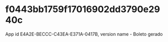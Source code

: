 # f0443bb1759f17016902dd3790e2940c
App id E4A2E-BECCC-C43EA-E371A-0417B, version name - Boleto gerado
